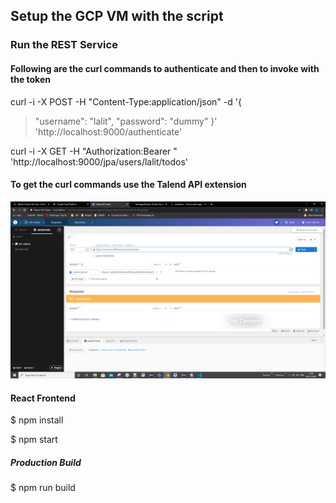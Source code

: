
## Setup the GCP VM with the script

### Run the REST Service 

#### Following are the curl commands to authenticate and then to invoke with the token

curl -i -X POST    -H "Content-Type:application/json"    -d '{
>   "username": "lalit",
>   "password": "dummy"
> }'  'http://localhost:9000/authenticate'

curl -i -X GET    -H "Authorization:Bearer <token here>"  'http://localhost:9000/jpa/users/lalit/todos'

#### To get the curl commands use the Talend API extension

![alt Talend REST API extension for Chrome](Talend.png)

#### React Frontend

$ npm install

$ npm start

##### Production Build 

$ npm run build

